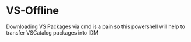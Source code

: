 # VS-Offline
Downloading VS Packages via cmd is a pain
so this powershell will help to transfer VSCatalog packages into IDM
